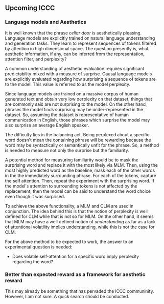 ## Upcoming ICCC 

### Language models and Aesthetics

It is well known that the phrase *cellar door* is aesthetically pleasing. Language models are explicitly trained on natural language understanding and generation tasks. They learn to represent sequences of tokens filtered by attention in high dimensional space. The question presently is, what aesthetic information, if any, can be inferred from the representation, attention filter, and perplexity? 

A common understanding of aesthetic evaluation requires significant predictability mixed with a measure of surprise. Causal language models are explicitly evaluated regarding how surprising a sequence of tokens are to the model. This value is referred to as the model perplexity. 

Since language models are trained on a massive corpus of human generated text and obtain very low perplexity on that dataset, things that are commonly said are not surprising to the model. On the other hand, phrases the model finds surprising may be under-represented in the dataset. So, assuming the dataset is representative of human communication in English, those phrases which surprise the model may also surprise an average English speaker. 

The difficulty lies in the balancing act. Being perplexed about a specific word doesn't mean the containing phrase will be rewarding because the word may be syntactically or semantically unfit for the phrase. So, a method is needed to measure not only the surprise but the familiarity. 

A potential method for measuring familiarity would be to mask the surprising word and replace it with the most likely via MLM. Then, using the most highly predicted word as the baseline, mask each of the other words in the the immediately surrounding phrase. For each of the tokens, capture the self attention. Then, repeat the experiment with the surprising word. If the model's attention to surrounding tokens is not affected by the replacement, then the model can be said to understand the word choice even though it was surprised. 

To achieve the above functionality, a MLM and CLM are used in conjunction. The idea behind this is that the notion of perplexity is well defined for CLM while that is not so for MLM. On the other hand, it seems that MLM may have a well defined notion of *understanding* as far as a lack of attentional volatility implies understanding, while this is not the case for CLM. 

For the above method to be expected to work, the answer to an experimental question is needed:
- Does volatile self-attention for a specific word imply perplexity regarding the word?


### Better than expected reward as a framework for aesthetic reward

This may already be something that has pervaded the ICCC communinity. However, I am not sure. A quick search should be conducted. 
